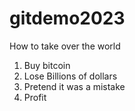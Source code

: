 # gitdemo2023

How to take over the world
1. Buy bitcoin
2. Lose Billions of dollars
3. Pretend it was a mistake
4. Profit